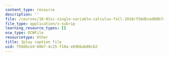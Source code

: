 ```yaml
---
content_type: resource
description: ''
file: /courses/18-01sc-single-variable-calculus-fall-2010/f58dbced60b74c25f18aeb9bbab86cb2_wezQdmwolMU.srt
file_type: application/x-subrip
learning_resource_types: []
ocw_type: OCWFile
resourcetype: Other
title: 3play caption file
uid: f58dbced-60b7-4c25-f18a-eb9bbab86cb2
---
```

